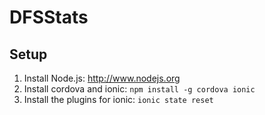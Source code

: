 # DFSStats

## Setup

1. Install Node.js: http://www.nodejs.org
2. Install cordova and ionic: `npm install -g cordova ionic`
3. Install the plugins for ionic: `ionic state reset`
